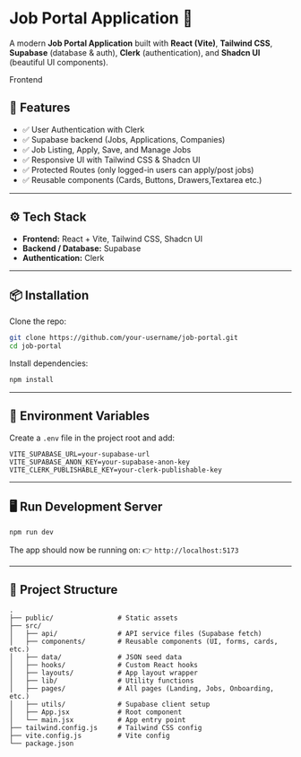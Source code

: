 # Job Portal Application 🌟

A modern **Job Portal Application** built with **React (Vite)**, **Tailwind CSS**, **Supabase** (database & auth), **Clerk** (authentication), and **Shadcn UI** (beautiful UI components).  

Frontend

## 🚀 Features
- ✅ User Authentication with Clerk  
- ✅ Supabase backend (Jobs, Applications, Companies)  
- ✅ Job Listing, Apply, Save, and Manage Jobs  
- ✅ Responsive UI with Tailwind CSS & Shadcn UI  
- ✅ Protected Routes (only logged-in users can apply/post jobs)  
- ✅ Reusable components (Cards, Buttons, Drawers,Textarea etc.)  

---

## ⚙️ Tech Stack
- **Frontend:** React + Vite, Tailwind CSS, Shadcn UI  
- **Backend / Database:** Supabase  
- **Authentication:** Clerk   

---

## 📦 Installation

Clone the repo:

```bash
git clone https://github.com/your-username/job-portal.git
cd job-portal
````

Install dependencies:

```bash
npm install
```

---

## 🔑 Environment Variables

Create a `.env` file in the project root and add:

```env
VITE_SUPABASE_URL=your-supabase-url
VITE_SUPABASE_ANON_KEY=your-supabase-anon-key
VITE_CLERK_PUBLISHABLE_KEY=your-clerk-publishable-key
```

---

## 🖥️ Run Development Server

```bash
npm run dev
```

The app should now be running on:
👉 `http://localhost:5173`

---

## 📁 Project Structure

```
.
├── public/                # Static assets
├── src/
│   ├── api/               # API service files (Supabase fetch)
│   ├── components/        # Reusable components (UI, forms, cards, etc.)
│   ├── data/              # JSON seed data
│   ├── hooks/             # Custom React hooks
│   ├── layouts/           # App layout wrapper
│   ├── lib/               # Utility functions
│   ├── pages/             # All pages (Landing, Jobs, Onboarding, etc.)
│   ├── utils/             # Supabase client setup
│   ├── App.jsx            # Root component
│   └── main.jsx           # App entry point
├── tailwind.config.js     # Tailwind CSS config
├── vite.config.js         # Vite config
└── package.json
```



